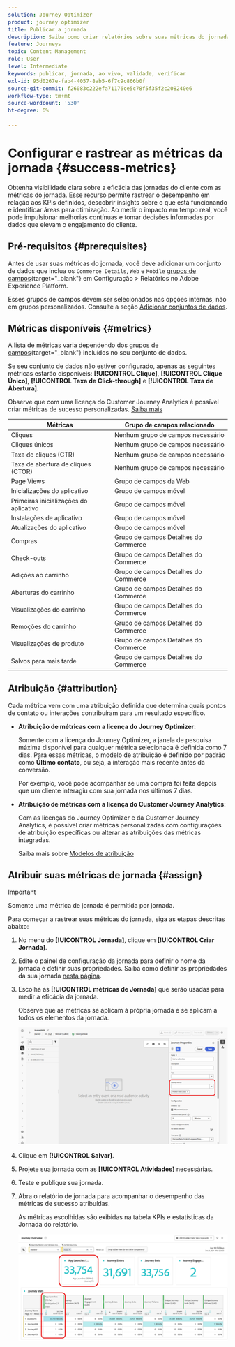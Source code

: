 ```yaml
---
solution: Journey Optimizer
product: journey optimizer
title: Publicar a jornada
description: Saiba como criar relatórios sobre suas métricas do jornada
feature: Journeys
topic: Content Management
role: User
level: Intermediate
keywords: publicar, jornada, ao vivo, validade, verificar
exl-id: 95d0267e-fab4-4057-8ab5-6f7c9c866b0f
source-git-commit: f26083c222efa71176ce5c78f5f35f2c208240e6
workflow-type: tm+mt
source-wordcount: '530'
ht-degree: 6%

---
```


# Configurar e rastrear as métricas da jornada {#success-metrics}

Obtenha visibilidade clara sobre a eficácia das jornadas do cliente com as métricas do jornada. Esse recurso permite rastrear o desempenho em relação aos KPIs definidos, descobrir insights sobre o que está funcionando e identificar áreas para otimização. Ao medir o impacto em tempo real, você pode impulsionar melhorias contínuas e tomar decisões informadas por dados que elevam o engajamento do cliente.

## Pré-requisitos {#prerequisites}

Antes de usar suas métricas do jornada, você deve adicionar um conjunto de dados que inclua os `Commerce Details`, `Web` e `Mobile` [grupos de campos](https://experienceleague.adobe.com/docs/experience-platform/xdm/tutorials/create-schema-ui.html?lang=pt-BR#field-group){target="_blank"} em Configuração > Relatórios no Adobe Experience Platform.

Esses grupos de campos devem ser selecionados nas opções internas, não em grupos personalizados. Consulte a seção [Adicionar conjuntos de dados](../reports/reporting-configuration.md#add-datasets).

## Métricas disponíveis {#metrics}

A lista de métricas varia dependendo dos [grupos de campos](https://experienceleague.adobe.com/docs/experience-platform/xdm/tutorials/create-schema-ui.html?lang=pt-BR#field-group){target="_blank"} incluídos no seu conjunto de dados.

Se seu conjunto de dados não estiver configurado, apenas as seguintes métricas estarão disponíveis: **[!UICONTROL Clique]**, **[!UICONTROL Clique Único]**, **[!UICONTROL Taxa de Click-through]** e **[!UICONTROL Taxa de Abertura]**.

Observe que com uma licença do Customer Journey Analytics é possível criar métricas de sucesso personalizadas. [Saiba mais](https://experienceleague.adobe.com/pt-br/docs/analytics-platform/using/cja-components/cja-calcmetrics/cm-workflow/participation-metric)


| Métricas | Grupo de campos relacionado |
|-|-|
| Cliques | Nenhum grupo de campos necessário |
| Cliques únicos | Nenhum grupo de campos necessário |
| Taxa de cliques (CTR) | Nenhum grupo de campos necessário |
| Taxa de abertura de cliques (CTOR) | Nenhum grupo de campos necessário |
| Page Views | Grupo de campos da Web |
| Inicializações do aplicativo | Grupo de campos móvel |
| Primeiras inicializações do aplicativo | Grupo de campos móvel |
| Instalações de aplicativo | Grupo de campos móvel |
| Atualizações do aplicativo | Grupo de campos móvel |
| Compras | Grupo de campos Detalhes do Commerce |
| Check-outs | Grupo de campos Detalhes do Commerce |
| Adições ao carrinho | Grupo de campos Detalhes do Commerce |
| Aberturas do carrinho | Grupo de campos Detalhes do Commerce |
| Visualizações do carrinho | Grupo de campos Detalhes do Commerce |
| Remoções do carrinho | Grupo de campos Detalhes do Commerce |
| Visualizações de produto | Grupo de campos Detalhes do Commerce |
| Salvos para mais tarde | Grupo de campos Detalhes do Commerce |

## Atribuição {#attribution}

Cada métrica vem com uma atribuição definida que determina quais pontos de contato ou interações contribuíram para um resultado específico.

* **Atribuição de métricas com a licença do Journey Optimizer**:

  Somente com a licença do Journey Optimizer, a janela de pesquisa máxima disponível para qualquer métrica selecionada é definida como 7 dias. Para essas métricas, o modelo de atribuição é definido por padrão como **Último contato**, ou seja, a interação mais recente antes da conversão.

  Por exemplo, você pode acompanhar se uma compra foi feita depois que um cliente interagiu com sua jornada nos últimos 7 dias.

* **Atribuição de métricas com a licença do Customer Journey Analytics**:

  Com as licenças do Journey Optimizer e da Customer Journey Analytics, é possível criar métricas personalizadas com configurações de atribuição específicas ou alterar as atribuições das métricas integradas.

  Saiba mais sobre [Modelos de atribuição](https://experienceleague.adobe.com/pt-br/docs/analytics-platform/using/cja-dataviews/component-settings/attribution#attribution-models)

## Atribuir suas métricas de jornada {#assign}

>[!IMPORTANT]
>
>Somente uma métrica de jornada é permitida por jornada.

Para começar a rastrear suas métricas do jornada, siga as etapas descritas abaixo:

1. No menu do **[!UICONTROL Jornada]**, clique em **[!UICONTROL Criar Jornada]**.

1. Edite o painel de configuração da jornada para definir o nome da jornada e definir suas propriedades. Saiba como definir as propriedades da sua jornada [nesta página](../building-journeys/journey-properties.md).

1. Escolha as **[!UICONTROL métricas de Jornada]** que serão usadas para medir a eficácia da jornada.

   Observe que as métricas se aplicam à própria jornada e se aplicam a todos os elementos da jornada.

   ![](assets/success_metric.png)

1. Clique em **[!UICONTROL Salvar]**.

1. Projete sua jornada com as **[!UICONTROL Atividades]** necessárias.

1. Teste e publique sua jornada.

1. Abra o relatório de jornada para acompanhar o desempenho das métricas de sucesso atribuídas.

   As métricas escolhidas são exibidas na tabela KPIs e estatísticas da Jornada do relatório.

   ![](assets/success_metric_2.png)

